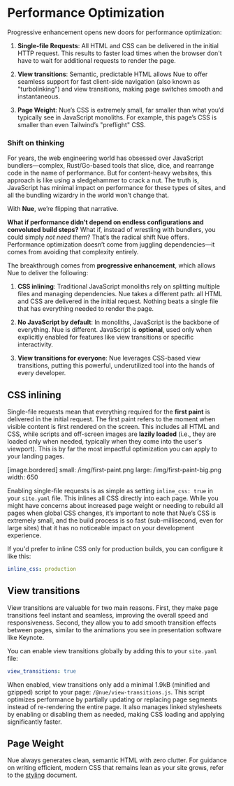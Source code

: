 
# Performance Optimization

Progressive enhancement opens new doors for performance optimization:

1. **Single-file Requests**: All HTML and CSS can be delivered in the initial HTTP request. This results to faster load times when the browser don't have to wait for additional requests to render the page.

2. **View transitions**: Semantic, predictable HTML allows Nue to offer seamless support for fast client-side navigation (also known as "turbolinking") and view transitions, making page switches smooth and instantaneous.

3. **Page Weight**: Nue’s CSS is extremely small, far smaller than what you’d typically see in JavaScript monoliths. For example, this page’s CSS is smaller than even Tailwind’s "preflight" CSS.


### Shift on thinking

For years, the web engineering world has obsessed over JavaScript bundlers—complex, Rust/Go-based tools that slice, dice, and rearrange code in the name of performance. But for content-heavy websites, this approach is like using a sledgehammer to crack a nut. The truth is, JavaScript has minimal impact on performance for these types of sites, and all the bundling wizardry in the world won’t change that.

With **Nue**, we’re flipping that narrative.

**What if performance didn’t depend on endless configurations and convoluted build steps?** What if, instead of wrestling with bundlers, you could simply *not need them*? That’s the radical shift Nue offers. Performance optimization doesn’t come from juggling dependencies—it comes from avoiding that complexity entirely.

The breakthrough comes from **progressive enhancement**, which allows Nue to deliver the following:

1. **CSS inlining**:
   Traditional JavaScript monoliths rely on splitting multiple files and managing dependencies. Nue takes a different path: all HTML and CSS are delivered in the initial request. Nothing beats a single file that has everything needed to render the page.

2. **No JavaScript by default**:
   In monoliths, JavaScript is the backbone of everything. Nue is different. JavaScript is **optional**, used only when explicitly enabled for features like view transitions or specific interactivity.

3. **View transitions for everyone**:
   Nue leverages CSS-based view transitions, putting this powerful, underutilized tool into the hands of every developer.


## CSS inlining

Single-file requests mean that everything required for the **first paint** is delivered in the initial request. The first paint refers to the moment when visible content is first rendered on the screen. This includes all HTML and CSS, while scripts and off-screen images are **lazily loaded** (i.e., they are loaded only when needed, typically when they come into the user's viewport). This is by far the most impactful optimization you can apply to your landing pages.

[image.bordered]
   small: /img/first-paint.png
   large: /img/first-paint-big.png
   width: 650

Enabling single-file requests is as simple as setting `inline_css: true` in your `site.yaml` file. This inlines all CSS directly into each page. While you might have concerns about increased page weight or needing to rebuild all pages when global CSS changes, it’s important to note that Nue’s CSS is extremely small, and the build process is so fast (sub-millisecond, even for large sites) that it has no noticeable impact on your development experience.

If you'd prefer to inline CSS only for production builds, you can configure it like this:

```yaml
inline_css: production
```


## View transitions

View transitions are valuable for two main reasons. First, they make page transitions feel instant and seamless, improving the overall speed and responsiveness. Second, they allow you to add smooth transition effects between pages, similar to the animations you see in presentation software like Keynote.

You can enable view transitions globally by adding this to your `site.yaml` file:

```yaml
view_transitions: true
```

When enabled, view transitions only add a minimal 1.9kB (minified and gzipped) script to your page: `/@nue/view-transitions.js`. This script optimizes performance by partially updating or replacing page segments instead of re-rendering the entire page. It also manages linked stylesheets by enabling or disabling them as needed, making CSS loading and applying significantly faster.


## Page Weight

Nue always generates clean, semantic HTML with zero clutter. For guidance on writing efficient, modern CSS that remains lean as your site grows, refer to the [styling](styling.html) document.


